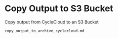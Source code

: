 # Copy Output to S3 Bucket

Copy output from CycleCloud to an S3 Bucket

```{toctree}
copy_output_to_archive_cyclecloud.md
```

